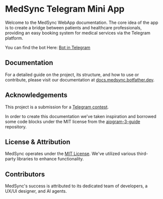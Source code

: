 # MedSync Telegram Mini App

Welcome to the MedSync WebApp documentation. The core idea of the app is to create a bridge between patients and healthcare
professionals, providing an easy booking system for medical services via the Telegram platform.

You can find the bot Here: [Bot in Telegram](https://t.me/MedSyncbot)

## Documentation

For a detailed guide on the project, its structure, and how to use or contribute, please visit our documentation at [docs.medsync.botfather.dev](https://docs.medsync.botfather.dev).

## Acknowledgements

This project is a submission for a [Telegram contest](https://t.me/contest/327). 

In order to create this documentation we've taken inspiration and borrowed some code blocks under the MIT
license from the [aiogram-3-guide](https://github.com/MasterGroosha/aiogram-3-guide) repository.

## License & Attribution

MedSync operates under the [MIT License](https://github.com/Latand/MedSyncWebApp/blob/main/LICENSE). We've utilized various third-party libraries to enhance functionality.

## Contributors

MedSync's success is attributed to its dedicated team of developers, a UX/UI designer, and AI agents.
